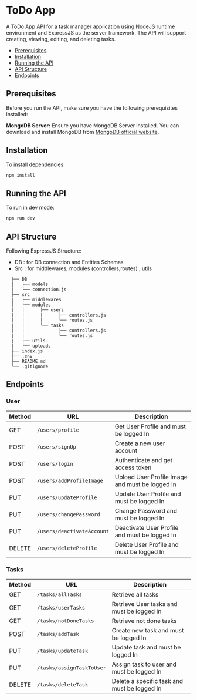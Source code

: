 # ToDo App

A ToDo App API for a task manager application using NodeJS runtime environment and ExpressJS as the server framework.
The API will support creating, viewing, editing, and deleting tasks.

- [Prerequisites](#prerequisites)
- [Installation](#installation)
- [Running the API](#running-the-api)
- [API Structure](#api-structure)
- [Endpoints](#endpoints)

## Prerequisites

Before you run the API, make sure you have the following prerequisites installed:

**MongoDB Server:** Ensure you have MongoDB Server installed. You can download and install MongoDB from [MongoDB official website](https://www.mongodb.com/try/download/community).

## Installation

To install dependencies:

```bash
npm install
```

## Running the API

To run in dev mode:

```bash
npm run dev
```

## API Structure

Following ExpressJS Structure:

- DB : for DB connection and Entities Schemas
- Src : for middlewares, modules (controllers,routes) , utils

```
  ├── DB
  |   ├── models
  |   └── connection.js
  ├── src
  |   ├── middlewares
  │   ├── modules
  |   |      ├── users
  |   |      |      ├── controllers.js
  |   |      |      └── routes.js
  |   |      └── tasks
  |   |             ├── controllers.js
  |   |             └── routes.js
  |   ├── utils
  |   └── uploads
  ├── index.js
  ├── .env
  ├── README.md
  └── .gitignore
```

## Endpoints

### User

| Method | URL                        | Description                                     |
| ------ | -------------------------- | ----------------------------------------------- |
| GET    | `/users/profile`           | Get User Profile and must be logged In          |
| POST   | `/users/signUp`            | Create a new user account                       |
| POST   | `/users/login`             | Authenticate and get access token               |
| POST   | `/users/addProfileImage`   | Upload User Profile Image and must be logged In |
| PUT    | `/users/updateProfile`     | Update User Profile and must be logged In       |
| PUT    | `/users/changePassword`    | Change Password and must be logged In           |
| PUT    | `/users/deactivateAccount` | Deactivate User Profile and must be logged In   |
| DELETE | `/users/deleteProfile`     | Delete User Profile and must be logged In       |

### Tasks

| Method | URL                       | Description                                  |
| ------ | ------------------------- | -------------------------------------------- |
| GET    | `/tasks/allTasks`         | Retrieve all tasks                           |
| GET    | `/tasks/userTasks`        | Retrieve User tasks and must be logged In    |
| GET    | `/tasks/notDoneTasks`     | Retrieve not done tasks                      |
| POST   | `/tasks/addTask`          | Create new task and must be logged In        |
| PUT    | `/tasks/updateTask`       | Update task and must be logged In            |
| PUT    | `/tasks/assignTaskToUser` | Assign task to user and must be logged In    |
| DELETE | `/tasks/deleteTask`       | Delete a specific task and must be logged In |
